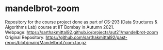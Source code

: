 # mandelbrot-zoom

Repository for the course project done as part of CS-293 (Data Structures & Algorithms Lab) course at IIT Bombay in Autumn 2021.  
Webpage: https://sarthakmittal92.github.io/projects/aut21/mandelbrot-zoom  
Original Repository: https://github.com/sarthakmittal92/past-repos/blob/main/MandelbrotZoom.tar.gz
